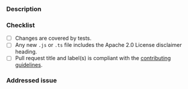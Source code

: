 ### Description

<!-- Provide a brief description of your changes -->

### Checklist

- [ ] Changes are covered by tests.
- [ ] Any new `.js` or `.ts` file includes the Apache 2.0 License disclaimer heading.
- [ ] Pull request title and label(s) is compliant with the [contributing guidelines]().

### Addressed issue

<!-- Link here any relevant issue (e.g., "Closes #XYZ") -->
